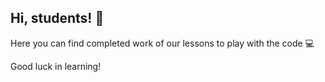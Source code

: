 ## Hi, students! :wave:

Here you can find completed work of our lessons to play with the code :computer:

Good luck in learning!
